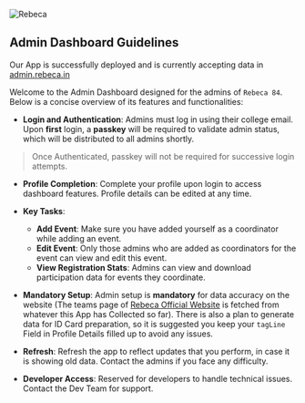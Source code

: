 ![Rebeca](https://res.cloudinary.com/dmzwremb8/image/upload/v1743391085/rebeca-email-banner_gwf8tv.webp)

## Admin Dashboard Guidelines

Our App is successfully deployed and is currently accepting data in [admin.rebeca.in](https://admin.rebeca.in/)

Welcome to the Admin Dashboard designed for the admins of `Rebeca 84`. Below is a concise overview of its features and functionalities:

-   **Login and Authentication**: Admins must log in using their college email. Upon **first** login, a **passkey** will be required to validate admin status, which will be distributed to all admins shortly.
> Once Authenticated, passkey will not be required for successive login attempts.
-   **Profile Completion**: Complete your profile upon login to access dashboard features. Profile details can be edited at any time.

-   **Key Tasks**:
    -   **Add Event**: Make sure you have added yourself as a coordinator while adding an event.
    -   **Edit Event**: Only those admins who are added as coordinators for the event can view and edit this event.
    -   **View Registration Stats**: Admins can view and download participation data for events they coordinate.

-   **Mandatory Setup**: Admin setup is **mandatory** for data accuracy on the website (The teams page of [Rebeca Official Website](https://rebeca.in/) is fetched from whatever this App has Collected so far). There is also a plan to generate data for ID Card preparation, so it is suggested you keep your `tagLine` Field in Profile Details filled up to avoid any issues.
-   **Refresh**: Refresh the app to reflect updates that you perform, in case it is showing old data. Contact the admins if you face any difficulty.
-   **Developer Access**: Reserved for developers to handle technical issues. Contact the Dev Team for support.
